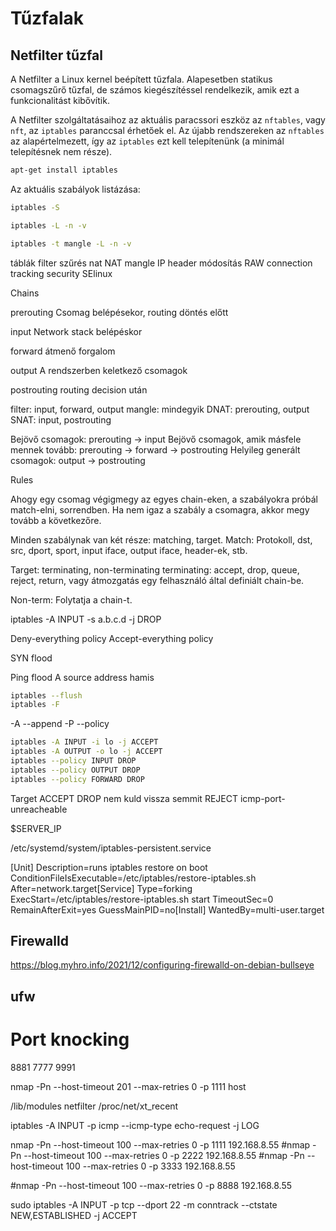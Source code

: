# Tűzfalak

## Netfilter tűzfal

A Netfilter a Linux kernel beépített tűzfala. Alapesetben statikus csomagszűrő
tűzfal, de számos kiegészítéssel rendelkezik, amik ezt a funkcionalitást
kibővítik.

A Netfilter szolgáltatásaihoz az aktuális paracssori eszköz az `nftables`, vagy `nft`, az `iptables` paranccsal érhetőek el. Az újabb rendszereken
az `nftables` az alapértelmezett, így az `iptables`
ezt kell telepítenünk (a minimál telepítésnek nem része).

```bash
apt-get install iptables
```

Az aktuális szabályok listázása:

```bash
iptables -S
```

```bash
iptables -L -n -v
```

```bash
iptables -t mangle -L -n -v
```



táblák
filter szűrés
nat NAT
mangle IP header módosítás
RAW connection tracking
security SElinux

Chains

prerouting
Csomag belépésekor, routing döntés előtt

input
Network stack belépéskor

forward
átmenő forgalom

output
A rendszerben keletkező csomagok

postrouting
routing decision után


filter: input, forward, output
mangle: mindegyik
DNAT: prerouting, output
SNAT: input, postrouting


Bejövő csomagok: prerouting -> input
Bejövő csomagok, amik másfele mennek tovább: prerouting -> forward -> postrouting
Helyileg generált csomagok: output -> postrouting

Rules

Ahogy egy csomag végigmegy az egyes chain-eken, a szabályokra próbál match-elni, sorrendben. Ha nem igaz a szabály a csomagra, akkor megy tovább a következőre. 

Minden szabálynak van két része: matching, target.
Match: Protokoll, dst, src, dport, sport, input iface, output iface, header-ek, stb.

Target:
  terminating, non-terminating
  terminating: accept, drop, queue, reject, return, vagy átmozgatás egy felhasználó által definiált chain-be.

  Non-term: Folytatja a chain-t.

iptables -A INPUT -s a.b.c.d -j DROP

Deny-everything policy
Accept-everything policy

SYN flood

Ping flood
A source address hamis

```bash
iptables --flush
iptables -F
```

-A --append
-P --policy

```bash
iptables -A INPUT -i lo -j ACCEPT
iptables -A OUTPUT -o lo -j ACCEPT
iptables --policy INPUT DROP
iptables --policy OUTPUT DROP
iptables --policy FORWARD DROP
```

Target
  ACCEPT
  DROP nem kuld vissza semmit
  REJECT icmp-port-unreacheable

$SERVER_IP

/etc/systemd/system/iptables-persistent.service

[Unit] 
Description=runs iptables restore on boot
ConditionFileIsExecutable=/etc/iptables/restore-iptables.sh
After=network.target[Service]
Type=forking
ExecStart=/etc/iptables/restore-iptables.sh
start TimeoutSec=0
RemainAfterExit=yes
GuessMainPID=no[Install]
WantedBy=multi-user.target

## Firewalld

https://blog.myhro.info/2021/12/configuring-firewalld-on-debian-bullseye

## ufw

# Port knocking

8881
7777
9991

nmap -Pn --host-timeout 201 --max-retries 0  -p 1111 host

/lib/modules
netfilter
/proc/net/xt_recent

iptables -A INPUT -p icmp --icmp-type echo-request -j LOG



nmap -Pn --host-timeout 100 --max-retries 0 -p 1111 192.168.8.55
#nmap -Pn --host-timeout 100 --max-retries 0 -p 2222 192.168.8.55
#nmap -Pn --host-timeout 100 --max-retries 0 -p 3333 192.168.8.55


#nmap -Pn --host-timeout 100 --max-retries 0 -p 8888 192.168.8.55

sudo iptables -A INPUT -p tcp --dport 22 -m conntrack --ctstate NEW,ESTABLISHED -j ACCEPT

